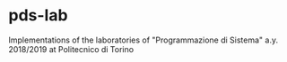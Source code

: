 # pds-lab
Implementations of the laboratories of "Programmazione di Sistema" a.y. 2018/2019 at Politecnico di Torino
